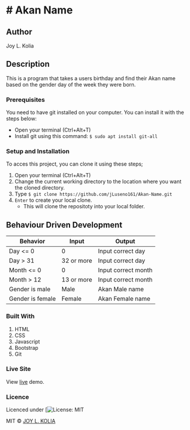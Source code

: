 # # Akan Name

## Author
Joy L. Kolia

## Description
This is a program that takes a users birthday and find their Akan name based on the gender day of the week they were born.

### Prerequisites
You need to have git installed on your computer. You can install it with the steps below:
   -  Open your terminal (Ctrl+Alt+T)
   -  Install git using this command:
        `$ sudo apt install git-all`

### Setup and Installation
To acces this project, you can clone it using these steps;
1. Open your terminal (Ctrl+Alt+T)
2. Change the current working directory to the location where you want the cloned directory.
3. Type `$ git clone https://github.com/jLuseno161/Akan-Name.git`
4. `Enter` to create your local clone.
    * This will clone the repositoty into your local folder.

## Behaviour Driven Development
| Behavior            | Input                         | Output                        | 
| ------------------- | ----------------------------- | ----------------------------- |
| Day <= 0 | 0 | Input correct day|
| Day > 31 | 32 or more | Input correct day |
| Month <= 0 |0 | Input correct month|
| Month > 12 | 13 or more | Input correct month|
| Gender is male | Male | Akan Male name |
| Gender is female | Female | Akan Female name |

### Built With
1. HTML
2. CSS
3. Javascript
4. Bootstrap
5. Git

### Live Site
View [live](https://jluseno161.github.io/Akan-Name/) demo.

### Licence
Licenced under [![License: MIT](LICENSE)<br>


MIT ©  [JOY L. KOLIA](https://github.com/jLuseno161)
